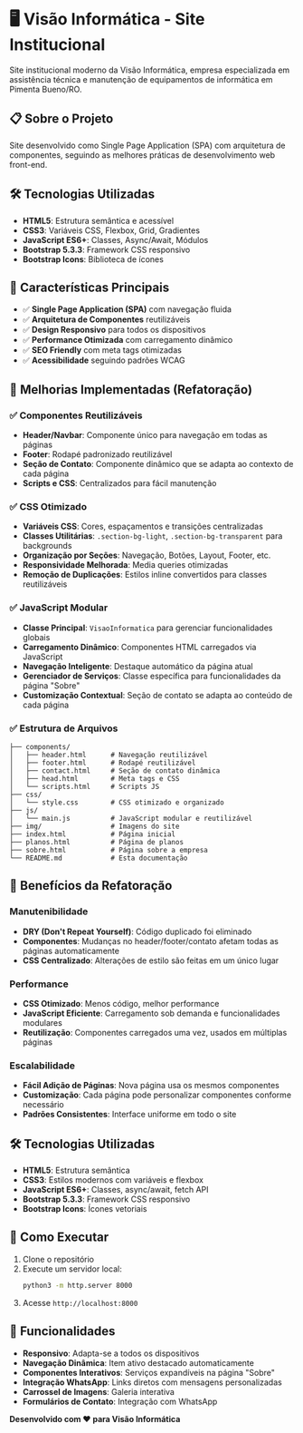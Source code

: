 # 🖥️ Visão Informática - Site Institucional

Site institucional moderno da Visão Informática, empresa especializada em assistência técnica e manutenção de equipamentos de informática em Pimenta Bueno/RO.

## 📋 Sobre o Projeto

Site desenvolvido como Single Page Application (SPA) com arquitetura de componentes, seguindo as melhores práticas de desenvolvimento web front-end.

## 🛠️ Tecnologias Utilizadas

- **HTML5**: Estrutura semântica e acessível
- **CSS3**: Variáveis CSS, Flexbox, Grid, Gradientes
- **JavaScript ES6+**: Classes, Async/Await, Módulos
- **Bootstrap 5.3.3**: Framework CSS responsivo
- **Bootstrap Icons**: Biblioteca de ícones

## 🎯 Características Principais

- ✅ **Single Page Application (SPA)** com navegação fluida
- ✅ **Arquitetura de Componentes** reutilizáveis
- ✅ **Design Responsivo** para todos os dispositivos
- ✅ **Performance Otimizada** com carregamento dinâmico
- ✅ **SEO Friendly** com meta tags otimizadas
- ✅ **Acessibilidade** seguindo padrões WCAG

## 🚀 Melhorias Implementadas (Refatoração)

### ✅ Componentes Reutilizáveis

- **Header/Navbar**: Componente único para navegação em todas as páginas
- **Footer**: Rodapé padronizado reutilizável
- **Seção de Contato**: Componente dinâmico que se adapta ao contexto de cada página
- **Scripts e CSS**: Centralizados para fácil manutenção

### ✅ CSS Otimizado

- **Variáveis CSS**: Cores, espaçamentos e transições centralizadas
- **Classes Utilitárias**: `.section-bg-light`, `.section-bg-transparent` para backgrounds
- **Organização por Seções**: Navegação, Botões, Layout, Footer, etc.
- **Responsividade Melhorada**: Media queries otimizadas
- **Remoção de Duplicações**: Estilos inline convertidos para classes reutilizáveis

### ✅ JavaScript Modular

- **Classe Principal**: `VisaoInformatica` para gerenciar funcionalidades globais
- **Carregamento Dinâmico**: Componentes HTML carregados via JavaScript
- **Navegação Inteligente**: Destaque automático da página atual
- **Gerenciador de Serviços**: Classe específica para funcionalidades da página "Sobre"
- **Customização Contextual**: Seção de contato se adapta ao conteúdo de cada página

### ✅ Estrutura de Arquivos

```
├── components/
│   ├── header.html      # Navegação reutilizável
│   ├── footer.html      # Rodapé reutilizável
│   ├── contact.html     # Seção de contato dinâmica
│   ├── head.html        # Meta tags e CSS
│   └── scripts.html     # Scripts JS
├── css/
│   └── style.css        # CSS otimizado e organizado
├── js/
│   └── main.js          # JavaScript modular e reutilizável
├── img/                 # Imagens do site
├── index.html           # Página inicial
├── planos.html          # Página de planos
├── sobre.html           # Página sobre a empresa
└── README.md            # Esta documentação
```

## 🎯 Benefícios da Refatoração

### Manutenibilidade

- **DRY (Don't Repeat Yourself)**: Código duplicado foi eliminado
- **Componentes**: Mudanças no header/footer/contato afetam todas as páginas automaticamente
- **CSS Centralizado**: Alterações de estilo são feitas em um único lugar

### Performance

- **CSS Otimizado**: Menos código, melhor performance
- **JavaScript Eficiente**: Carregamento sob demanda e funcionalidades modulares
- **Reutilização**: Componentes carregados uma vez, usados em múltiplas páginas

### Escalabilidade

- **Fácil Adição de Páginas**: Nova página usa os mesmos componentes
- **Customização**: Cada página pode personalizar componentes conforme necessário
- **Padrões Consistentes**: Interface uniforme em todo o site

## 🛠️ Tecnologias Utilizadas

- **HTML5**: Estrutura semântica
- **CSS3**: Estilos modernos com variáveis e flexbox
- **JavaScript ES6+**: Classes, async/await, fetch API
- **Bootstrap 5.3.3**: Framework CSS responsivo
- **Bootstrap Icons**: Ícones vetoriais

## 🚀 Como Executar

1. Clone o repositório
2. Execute um servidor local:
   ```bash
   python3 -m http.server 8000
   ```
3. Acesse `http://localhost:8000`

## 📱 Funcionalidades

- **Responsivo**: Adapta-se a todos os dispositivos
- **Navegação Dinâmica**: Item ativo destacado automaticamente
- **Componentes Interativos**: Serviços expandíveis na página "Sobre"
- **Integração WhatsApp**: Links diretos com mensagens personalizadas
- **Carrossel de Imagens**: Galeria interativa
- **Formulários de Contato**: Integração com WhatsApp

**Desenvolvido com ❤️ para Visão Informática**

